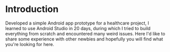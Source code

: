 # Introduction
  
Developed a simple Android app prototype for a healthcare project, I learned to use Android Studio in 20 days, during which I tried to build everything from scratch and encountered many weird issues. Here I'd like to share some experience with other newbies and hopefully you will find what you're looking for here.
